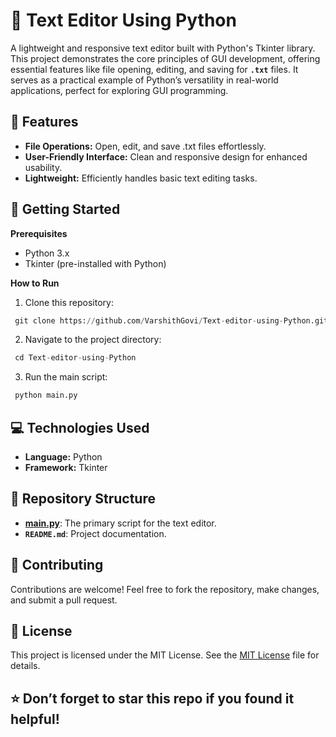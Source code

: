 # 📝 Text Editor Using Python

A lightweight and responsive text editor built with Python's Tkinter library. This project demonstrates the core principles of GUI development, offering essential features like file opening, editing, and saving for **`.txt`** files. It serves as a practical example of Python’s versatility in real-world applications, perfect for exploring GUI programming.

## 🌟 Features

- **File Operations:** Open, edit, and save .txt files effortlessly.
- **User-Friendly Interface:** Clean and responsive design for enhanced usability.
- **Lightweight:** Efficiently handles basic text editing tasks.

## 🚀 Getting Started

**Prerequisites**

- Python 3.x
- Tkinter (pre-installed with Python)

**How to Run**

1. Clone this repository:

```python
 git clone https://github.com/VarshithGovi/Text-editor-using-Python.git
```

2. Navigate to the project directory:

```python
 cd Text-editor-using-Python
```

3. Run the main script:

```python
 python main.py
```

## 💻 Technologies Used

- **Language:** Python
- **Framework:** Tkinter

## 📂 Repository Structure

- **[main.py](https://github.com/VarshithGovi/Text-editor-using-Python/blob/main/main.py)**: The primary script for the text editor.
- **`README.md`**: Project documentation.


## 🤝 Contributing

Contributions are welcome! Feel free to fork the repository, make changes, and submit a pull request.

## 📜 License
 This project is licensed under the MIT License. See the [MIT License](LICENSE) file for details.

## ⭐ Don’t forget to star this repo if you found it helpful!
